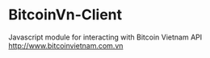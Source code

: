 # BitcoinVn-Client
Javascript module for interacting with Bitcoin Vietnam API http://www.bitcoinvietnam.com.vn
